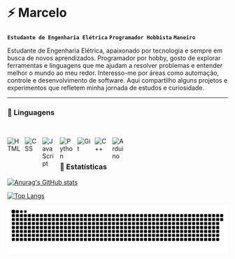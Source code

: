 # ⚡ Marcelo

**`Estudante de Engenharia Elétrica`** **`Programador Hobbista`** **`Maneiro`**

Estudante de Engenharia Elétrica, apaixonado por tecnologia e sempre em busca de novos aprendizados. Programador por hobby, gosto de explorar ferramentas e linguagens que me ajudam a resolver problemas e entender melhor o mundo ao meu redor. Interesso-me por áreas como automação, controle e desenvolvimento de software. Aqui compartilho alguns projetos e experimentos que refletem minha jornada de estudos e curiosidade.

<!-- <a href="https://github.com/MarcBatata?tab=followers">
<a href="https://github.com/MarcBatata?tab=repositories&sort=stargazers">
        <img 
            alt="Total de estrelas" 
            title="Total de estrelas GitHub" 
            src="https://custom-icon-badges.demolab.com/github/stars/MarcBatata?color=55960c&style=for-the-badge&labelColor=488207&logo=star&label=estrelas"
        />
    </a>
    <a href="https://github.com/MarcBatata?tab=followers">
        <img 
            alt="Seguidores" 
            title="Me siga no GitHub" 
            src="https://custom-icon-badges.demolab.com/github/followers/MarcBatata?color=236ad3&labelColor=1155ba&style=for-the-badge&logo=github&label=Seguidores&logoColor=white"
        />
    </a>
</p> -->

---

### 🤖 Linguagens

<br>

<img
    align="left" 
    alt="HTML"
    title="HTML" 
    width="30px" 
    style="padding-right: 10px;"
    src="https://cdn.jsdelivr.net/gh/devicons/devicon@latest/icons/html5/html5-original.svg"
/>
<img 
    align="left" 
    alt="CSS" 
    title="CSS"
    width="30px" 
    style="padding-right: 10px;" 
    src="https://cdn.jsdelivr.net/gh/devicons/devicon@latest/icons/css3/css3-original.svg" 
/>
<img 
    align="left" 
    alt="JavaScript" 
    title="JavaScript"
    width="30px" 
    style="padding-right: 10px;" 
    src="https://cdn.jsdelivr.net/gh/devicons/devicon@latest/icons/javascript/javascript-original.svg" 
/>
<img 
    align="left" 
    alt="Python" 
    title="Python"
    width="30px" 
    style="padding-right: 10px;" 
    src="https://cdn.jsdelivr.net/gh/devicons/devicon@latest/icons/python/python-original.svg" 
/>
<img 
    align="left" 
    alt="Git" 
    title="Git"
    width="30px" 
    style="padding-right: 10px;" 
    src="https://cdn.jsdelivr.net/gh/devicons/devicon@latest/icons/git/git-original.svg" 
/>
<img 
    align="left" 
    alt="C++" 
    title="C++"
    width="30px" 
    style="padding-right: 10px;" 
    src="https://cdn.jsdelivr.net/gh/devicons/devicon@latest/icons/cplusplus/cplusplus-original.svg" 
/>
<img 
    align="left" 
    alt="Arduino" 
    title="Arduino"
    width="30px" 
    style="padding-right: 10px;" 
    src="https://cdn.jsdelivr.net/gh/devicons/devicon@latest/icons/arduino/arduino-original.svg" 
/>
<!-- <img 
    align="left" 
    alt="Matlab" 
    title="Matlab"
    width="30px" 
    style="padding-right: 10px;" 
    src="https://cdn.jsdelivr.net/gh/devicons/devicon@latest/icons/matlab/matlab-original.svg" 
/>
<img 
    align="left" 
    alt="R" 
    title="R"
    width="30px" 
    style="padding-right: 10px;" 
    src="https://cdn.jsdelivr.net/gh/devicons/devicon@latest/icons/r/r-original.svg" 
/> -->

<br>
<br>

### 🤖 Estatísticas

<!--
<p>
  <img 
    align="left" 
    alt="GitHub Stats" 
    height="200" 
    style="padding-right: 10px;" 
    src="https://github-readme-stats.vercel.app/api?username=MarcBatata&show_icons=true&theme=vue-dark&include_all_commits=true&locale=pt-br" 
  />

<img 
      align="left" 
      alt="GitHub Stats" 
      height="200" 
      src="https://github-readme-stats.vercel.app/api/top-langs/?username=MarcBatata&theme=vue-dark&layout=compact&custom_title=Tecnologias&langs_count=10" 
  />

</p> -->

[![Anurag's GitHub stats](https://github-readme-stats.vercel.app/api?username=MarcBatata&show_icons=true&theme=vue-dark&locale=pt-br)](https://github.com/MarcBatata/github-readme-stats)

[![Top Langs](https://github-readme-stats.vercel.app/api/top-langs/?username=MarcBatata&theme=vue-dark&custom_title=Tecnologias&langs_count=10&layout=compact)](https://github.com/MarcBatata/github-readme-stats)

<!-- ![Snake animation](https://github.com/MarcBatata/MarcBatata/blob/output/github-contribution-grid-snake.svg) -->

<picture>
  <source media="(prefers-color-scheme: dark)" srcset="https://raw.githubusercontent.com/MarcBatata/MarcBatata/output/github-snake-dark.svg" />
  <source media="(prefers-color-scheme: light)" srcset="https://raw.githubusercontent.com/MarcBatata/MarcBatata/output/github-snake.svg" />
  <img alt="github-snake" src="https://raw.githubusercontent.com/MarcBatata/MarcBatata/output/github-snake.svg" />
</picture>
